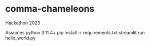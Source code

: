 # comma-chameleons
Hackathon 2023


Assumes python 3.11.4+
pip install -r requirements.txt
streamlit run hello_world.py